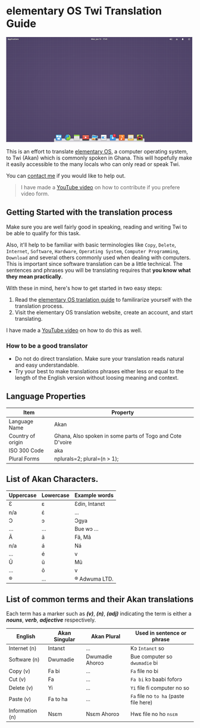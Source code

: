 # elementary OS Twi Translation Guide

![elementary OS](images/elementary-os.png)

This is an effort to translate [elementary OS](https://elementary.io), a computer operating system, to Twi (Akan) which is commonly spoken in Ghana. This will hopefully make it easily accessible to the many locals who can only read or speak Twi.

You can [contact me](https://github.com/aberba) if you would like to help out.

> I have made a [YouTube video](https://www.youtube.com/playlist?list=PL6M5AjwPmqHgx72Dgue4Hcb4dpnKfHbxV) on how to contribute if you prefere video form.

## Getting Started with the translation process
Make sure you are well fairly good in speaking, reading and writing Twi to be able to qualify for this task.

Also, it'll help to be familiar with basic terminologies like `Copy`, `Delete`, `Internet`, `Software`, `Hardware`, `Operating System`, `Computer Programming`, `Download` and several others commonly used when dealing with computers. This is important since software translation can be a little technical. The sentences and phrases you will be translating requires that **you know what they mean practically**.

With these in mind, here's how to get started in two easy steps:
1. Read the [elementary OS tranlation guide](https://elementary.io/docs/translation-guide#translation-guide) to familirarize yourself with the translation process.
2. Visit the elementary OS translation website, create an account, and start translating.

I have made a [YouTube video](https://www.youtube.com/playlist?list=PL6M5AjwPmqHgx72Dgue4Hcb4dpnKfHbxV) on how to do this as well.

### How to be a good translator
* Do not do direct translation. Make sure your translation reads natural and easy understandable.
* Try your best to make translations phrases either less or equal to the length of the English version without loosing meaning and context.

## Language Properties

Item  | Property
-- | -- |
Language Name | Akan
Country of origin | Ghana, Also spoken in some parts of Togo and Cote D'voire
ISO 300 Code | aka 
Plural Forms | nplurals=2; plural=(n > 1);


## List of Akan Characters.

Uppercase | Lowercase | Example words 
-- | -- | -- |
Ɛ | ɛ | Ɛdin, Intanɛt
n/a | έ | ...
Ɔ | ɔ | Ɔgya
… | … | Bue wɔ …
Ã | ã | Fã, Mã
n/a | á | Ná
... | é | v
Ũ | ũ | Mũ
... | õ | v
® | ... | ® Adwuma LTD.


## List of common terms and their Akan translations

Each term has a marker such as **_(v)_**, **_(n)_**, **_(adj)_** indicating the term is either a **_nouns_**, **_verb_**, **_adjective_** respectively.

English | Akan Singular  | Akan Plural  | Used in sentence or phrase 
-- | -- | -- | -- |
Internet (n) | Intanɛt | ... | Kɔ `Intanɛt` so
Software (n) | Dwumadie | Dwumadie Ahoroɔ | Bue computer so `dwumadie` bi | This is in the context of computers as opposed to an event/occasion
Copy (v) | Fa bi | ... | `Fa` file no bi |
Cut (v) | Fa | ... | `Fa bi` kɔ baabi foforɔ 
Delete (v) | Yi | ... | `Yi` file fi computer no so 
Paste (v) | Fa to ha | ... | `Fa` file no `to ha` (paste file here) | Avoid direct trasn])
Information (n) | Nsɛm | Nsɛm Ahoroɔ | Hwɛ file no ho `nsɛm` 
